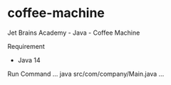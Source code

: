 # coffee-machine
Jet Brains Academy - Java - Coffee Machine

Requirement
- Java 14

Run Command
...
java src/com/company/Main.java
...
